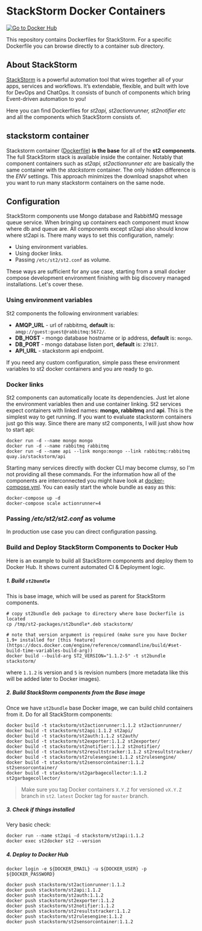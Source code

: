 # StackStorm Docker Containers
[![Go to Docker Hub](https://img.shields.io/badge/Docker%20Hub-%E2%86%92-blue.svg)](https://hub.docker.com/r/stackstorm/)

This repository contains Dockerfiles for StackStorm. For a specific Dockerfile you can browse directly to a container sub directory.

## About StackStorm

[StackStorm](https://stackstorm.com/) is a powerful automation tool that wires together all of your apps, services and workflows. It’s extendable, flexible, and built with love for DevOps and ChatOps. It consists of bunch of components which bring Event-driven automation to you!

Here you can find Dockerfiles for *st2api, st2actionrunner, st2notifier etc* and all the components which StackStorm consists of.

## stackstorm container

Stackstorm container ([Dockerfile](Stackstorm/Dockerfile))  **is the base** for all of the **st2 components**. The full StackStorm stack is available inside the container. Notably that component containers such as *st2api, st2actionrunner etc* are basically the same container with the *stackstorm* container. The only hidden difference is the *ENV* settings. This approach minimizes the download snapshot when you want to run many stackstorm containers on the same node.

## Configuration

StackStorm components use Mongo database and RabbitMQ message queue service. When bringing up containers each component must know where db and queue are. All components except st2api also should know where st2api is.
There many ways to set this configuration, namely:

 - Using environment variables.
 - Using docker links.
 - Passing `/etc/st2/st2.conf` as volume.
 
These ways are sufficient for any use case, starting from a small docker compose development environment finishing with big discovery managed installations. Let's cover these.

### Using environment variables

St2 components the following environment variables:

 - **AMQP_URL** - url of rabbitmq, **default** is: `amqp://guest:guest@rabbitmq:5672/`.
 - **DB_HOST** - mongo database hostname or ip address, **default** is: `mongo`.
 - **DB_PORT** - mongo database listen port, **default** is: `27017`.
 - **API_URL** - stackstorm api endpoint. 

If you need any custom configuration, simple pass these environment variables to st2 docker containers and you are ready to go.

### Docker links

St2 components can automatically locate its dependencies. Just let alone the environment variables then and use container linking. St2 services expect containers with linked names: **mongo, rabbitmq** and **api**. This is the simplest way to get running. If you want to evaluate stackstorm containers just go this way. Since there are many st2 components, I will just show how to start api:

```shell
docker run -d --name mongo mongo
docker run -d --name rabbitmq rabbitmq
docker run -d --name api --link mongo:mongo --link rabbitmq:rabbitmq quay.io/stackstorm/api
```

Starting many services directly with docker CLI may become clumsy, so I'm not providing all these commands. For the information how all of the components are interconnected you might have look at [docker-compose.yml](docker-compose.yml). You can easily start the whole bundle as easy as this:

```
docker-compose up -d
docker-compose scale actionrunner=4
```

### Passing */etc/st2/st2.conf* as volume

In production use case you can direct configuration passing.


### Build and Deploy StackStorm Components to Docker Hub
Here is an example to build all StackStorm components and deploy them to Docker Hub.
It shows current automated CI & Deployment logic.

##### 1. Build `st2bundle`
This is base image, which will be used as parent for StackStorm components.

```
# copy st2bundle deb package to directory where base Dockerfile is located
cp /tmp/st2-packages/st2bundle*.deb stackstorm/

# note that version argument is required (make sure you have Docker 1.9+ installed for [this feature](https://docs.docker.com/engine/reference/commandline/build/#set-build-time-variables-build-arg))
docker build --build-arg ST2_VERSION="1.1.2-5" -t st2bundle stackstorm/
```
where `1.1.2` is version and `5` is revision numbers (more metadata like this will be added later to Docker images).

##### 2. Build StackStorm components from the Base image
Once we have `st2bundle` base Docker image, we can build child containers from it. Do for all StackStorm components:
```
docker build -t stackstorm/st2actionrunner:1.1.2 st2actionrunner/
docker build -t stackstorm/st2api:1.1.2 st2api/
docker build -t stackstorm/st2auth:1.1.2 st2auth/
docker build -t stackstorm/st2exporter:1.1.2 st2exporter/
docker build -t stackstorm/st2notifier:1.1.2 st2notifier/
docker build -t stackstorm/st2resultstracker:1.1.2 st2resultstracker/
docker build -t stackstorm/st2rulesengine:1.1.2 st2rulesengine/
docker build -t stackstorm/st2sensorcontainer:1.1.2 st2sensorcontainer/
docker build -t stackstorm/st2garbagecollector:1.1.2 st2garbagecollector/
```
> Make sure you tag Docker containers `X.Y.Z` for versioned `vX.Y.Z` branch in `st2`.
> `latest` Docker tag for `master` branch.

##### 3. Check if things installed
Very basic check:
```
docker run --name st2api -d stackstorm/st2api:1.1.2
docker exec st2docker st2 --version
```

##### 4. Deploy to Docker Hub
```
docker login -e ${DOCKER_EMAIL} -u ${DOCKER_USER} -p ${DOCKER_PASSWORD}

docker push stackstorm/st2actionrunner:1.1.2
docker push stackstorm/st2api:1.1.2
docker push stackstorm/st2auth:1.1.2
docker push stackstorm/st2exporter:1.1.2
docker push stackstorm/st2notifier:1.1.2
docker push stackstorm/st2resultstracker:1.1.2
docker push stackstorm/st2rulesengine:1.1.2
docker push stackstorm/st2sensorcontainer:1.1.2
```
